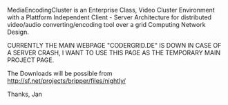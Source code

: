 MediaEncodingCluster is an Enterprise Class, Video Cluster Environment with a Plattform Independent Client - Server Architecture for distributed video/audio converting/encoding tool over a grid Computing Network Design.

CURRENTLY THE MAIN WEBPAGE "CODERGRID.DE" IS DOWN IN CASE OF A SERVER CRASH, I WANT TO USE THIS PAGE AS THE TEMPORARY MAIN PROJECT PAGE.

The Downloads will be possible from http://sf.net/projects/bripper/files/nightly/


Thanks,
Jan